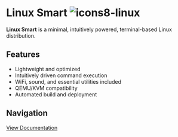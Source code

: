 
# Linux Smart ![icons8-linux](https://github.com/user-attachments/assets/271ae331-48ba-47dc-8139-d78f8cdbd64e)

**Linux Smart** is a minimal, intuitively powered, terminal-based Linux distribution.

## Features
- Lightweight and optimized
- Intuitively driven command execution
- WiFi, sound, and essential utilities included
- QEMU/KVM compatibility
- Automated build and deployment

## Navigation
[View Documentation](https://github.com/linux-smart/linux-smart/blob/main/docs/INSTALL.md)
